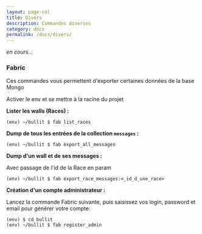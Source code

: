 ```yaml
---
layout: page-col
title: Divers
description: Commandes diverses
category: docs
permalink: /docs/divers/
---
```


_en cours..._

### Fabric

Ces commandes vous permettent d'exporter certaines données de la base Mongo

Activer le env et se mettre à la racine du projet

__Lister les walls (Races) :__
```
(env) ~/bullit $ fab list_races
```

__Dump de tous les entrées de la collection `messages` :__ 

```
(env) ~/bullit $ fab export_all_messages
```

__Dump d'un wall et de ses messages :__ 

Avec passage de l'id de la Race en param
```
(env) ~/bullit $ fab export_race_messages:<_id_d_une_race>
```

__Création d'un compte administrateur :__

Lancez la commande Fabric suivante, puis saisissez vos login, password et email pour générer votre compte: 
```
(env) $ cd bullit
(env) ~/bullit $ fab register_admin
```
